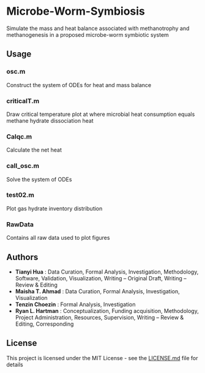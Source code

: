 # Microbe-Worm-Symbiosis
Simulate the mass and heat balance associated with methanotrophy and methanogenesis in a proposed microbe-worm symbiotic system
## Usage

### osc.m
Construct the system of ODEs for heat and mass balance
### criticalT.m
Draw critical temperature plot at where microbial heat consumption equals methane hydrate dissociation heat
### Calqc.m
Calculate the net heat
### call_osc.m
Solve the system of ODEs
### test02.m
Plot gas hydrate inventory distribution
### RawData
Contains all raw data used to plot figures

## Authors

* **Tianyi Hua** : Data Curation, Formal Analysis, Investigation, Methodology, Software, Validation, Visualization, Writing – Original Draft, Writing – Review & Editing
* **Maisha T. Ahmad** : Data Curation, Formal Analysis, Investigation, Visualization
* **Tenzin Choezin** : Formal Analysis, Investigation
* **Ryan L. Hartman** : Conceptualization, Funding acquisition, Methodology, Project Administration, Resources, Supervision, Writing – Review & Editing, Corresponding

## License

This project is licensed under the MIT License - see the [LICENSE.md](LICENSE.md) file for details
